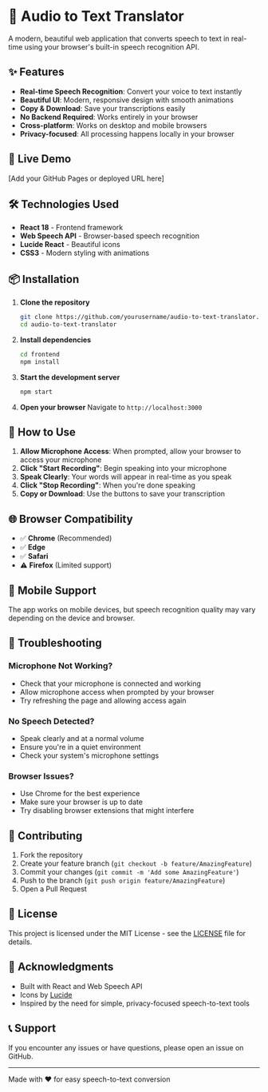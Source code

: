 # 🎤 Audio to Text Translator

A modern, beautiful web application that converts speech to text in real-time using your browser's built-in speech recognition API.

## ✨ Features

- **Real-time Speech Recognition**: Convert your voice to text instantly
- **Beautiful UI**: Modern, responsive design with smooth animations
- **Copy & Download**: Save your transcriptions easily
- **No Backend Required**: Works entirely in your browser
- **Cross-platform**: Works on desktop and mobile browsers
- **Privacy-focused**: All processing happens locally in your browser

## 🚀 Live Demo

[Add your GitHub Pages or deployed URL here]

## 🛠️ Technologies Used

- **React 18** - Frontend framework
- **Web Speech API** - Browser-based speech recognition
- **Lucide React** - Beautiful icons
- **CSS3** - Modern styling with animations

## 📦 Installation

1. **Clone the repository**
   ```bash
   git clone https://github.com/yourusername/audio-to-text-translator.git
   cd audio-to-text-translator
   ```

2. **Install dependencies**
   ```bash
   cd frontend
   npm install
   ```

3. **Start the development server**
   ```bash
   npm start
   ```

4. **Open your browser**
   Navigate to `http://localhost:3000`

## 🎯 How to Use

1. **Allow Microphone Access**: When prompted, allow your browser to access your microphone
2. **Click "Start Recording"**: Begin speaking into your microphone
3. **Speak Clearly**: Your words will appear in real-time as you speak
4. **Click "Stop Recording"**: When you're done speaking
5. **Copy or Download**: Use the buttons to save your transcription

## 🌐 Browser Compatibility

- ✅ **Chrome** (Recommended)
- ✅ **Edge**
- ✅ **Safari**
- ⚠️ **Firefox** (Limited support)

## 📱 Mobile Support

The app works on mobile devices, but speech recognition quality may vary depending on the device and browser.

## 🔧 Troubleshooting

### Microphone Not Working?
- Check that your microphone is connected and working
- Allow microphone access when prompted by your browser
- Try refreshing the page and allowing access again

### No Speech Detected?
- Speak clearly and at a normal volume
- Ensure you're in a quiet environment
- Check your system's microphone settings

### Browser Issues?
- Use Chrome for the best experience
- Make sure your browser is up to date
- Try disabling browser extensions that might interfere

## 🤝 Contributing

1. Fork the repository
2. Create your feature branch (`git checkout -b feature/AmazingFeature`)
3. Commit your changes (`git commit -m 'Add some AmazingFeature'`)
4. Push to the branch (`git push origin feature/AmazingFeature`)
5. Open a Pull Request

## 📄 License

This project is licensed under the MIT License - see the [LICENSE](LICENSE) file for details.

## 🙏 Acknowledgments

- Built with React and Web Speech API
- Icons by [Lucide](https://lucide.dev/)
- Inspired by the need for simple, privacy-focused speech-to-text tools

## 📞 Support

If you encounter any issues or have questions, please open an issue on GitHub.

---

Made with ❤️ for easy speech-to-text conversion 